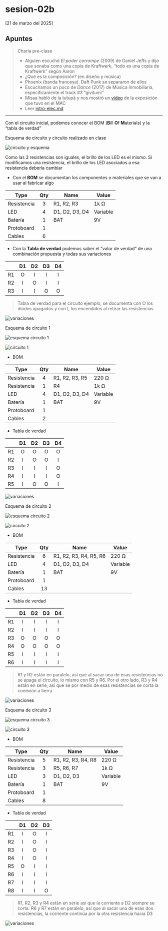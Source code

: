 # sesion-02b

[21 de marzo del 2025]

## Apuntes

> Charla pre-clase
> - Alguien escuchó *El poder corrompe* (2009) de Daniel Jeffs y dijo que sonaba como una copia de Kraftwerk, “todo es una copia de Kraftwerk” según Aaron
> - ¿Qué es la composición? (en diseño y música)
> - Phoenix (banda francesa). Daft Punk se separaron de ellos
> - Escuchamos un poco de *Dance* (2017) de Música Inmobiliaria, específicamente el track #3 “givitumi”
> - Misaa habló de la tutupá y nos mostró un [video](https://youtu.be/RQ8Tu6p6V1Y) de la exposición que tuvo en el MAC
> - Leer [intro-elec.md](/00-docentes/sesion-02a/intro-elec.md)

***

Con el circuito inicial, podemos conocer el BOM (**B**ill **O**f **M**aterials) y la “tabla de verdad”

Esquema de circuito y circuito realizado en clase

![circuito y esquema](./archivos/2b_1.png)

Como las 3 resistencias son iguales, el brillo de los LED es el mismo. Si modificamos una resistencia, el brillo de los LED asociados a esa resistencia debería cambiar

- Con el **BOM** se documentan los componentes o materiales que se van a usar al fabricar algo

|Type|Qty|Name|Value|
|--|:--:|--|--|
|Resistencia|3|R1, R2, R3|1k Ω|
|LED|4|D1, D2, D3, D4|Variable|
|Batería|1|BAT|9V|
|Protoboard|1|
|Cables|6|

- Con la **Tabla de verdad** podemos saber el “valor de verdad” de una combinación propuesta y todas sus variaciones

||D1|D2|D3|D4|
|--|:--:|:--:|:--:|:--:|
|R1|O|I|I|I|
|R2|I|O|I|I|
|R3|I|I|O|O|

> Tabla de verdad para el circuito ejemplo, se documenta con O los diodos apagados y con I, los encendidos al retirar las resistencias

![variaciones](./archivos/2b_2.png)

Esquema de circuito 1

![esquema circuito 1](/00-docentes/sesion-02b/archivos/schLearn1.png)

![circuito 1](./archivos/2b_3.png)

- BOM

|Type|Qty|Name|Value|
|--|:--:|--|--|
|Resistencia|4|R1, R2, R3, R5|220 Ω|
|Resistencia|1|R4|1k Ω|
|LED|4|D1, D2, D3, D4|Variable|
|Batería|1|BAT|9V|
|Protoboard|1|
|Cables|2|

- Tabla de verdad

||D1|D2|D3|D4|
|--|:--:|:--:|:--:|:--:|
|R1|O|O|O|O|
|R2|I|O|O|I|
|R3|I|I|I|O|
|R4|I|I|I|O|
|R5|I|O|O|I|

![variaciones](./archivos/2b_4.png)

Esquema de circuito 2

![esquema circuito 2](/00-docentes/sesion-02b/archivos/schLearn2.png)

![circuito 2](./archivos/2b_5.png)

- BOM

|Type|Qty|Name|Value|
|--|:--:|--|--|
|Resistencia|6|R1, R2, R3, R4, R5, R6|220 Ω|
|LED|4|D1, D2, D3, D4|Variable|
|Batería|1|BAT|9V|
|Protoboard|1|
|Cables|13|

- Tabla de verdad

||D1|D2|D3|D4|
|--|:--:|:--:|:--:|:--:|
|R1|I|I|I|I|
|R2|I|I|I|I|
|R3|O|O|O|O|
|R4|O|O|O|O|
|R5|I|I|I|I|
|R6|I|I|I|I|

> R1 y R2 están en paralelo, así que al sacar una de esas resistencias no se apaga el circuito, lo mismo con R5 y R6. Por el otro lado, R3 y R4 están en serie, así que se por medio de esas resistencias se corta la conexión a tierra

![variaciones](./archivos/2b_6.png)

Esquema de circuito 3

![esquema circuito 3](/00-docentes/sesion-02b/archivos/schLearn3.png)

![circuito 3](./archivos/2b_7.png)

- BOM

|Type|Qty|Name|Value|
|--|:--:|--|--|
|Resistencia|5|R1, R2, R3, R4, R8|220 Ω|
|Resistencia|3|R5, R6, R7|1k Ω|
|LED|3|D1, D2, D3|Variable|
|Batería|1|BAT|9V|
|Protoboard|1|
|Cables|8|

- Tabla de verdad

||D1|D2|D3|
|--|:--:|:--:|:--:|
|R1|I|O|I|
|R2|I|O|I|
|R3|I|O|I|
|R4|I|O|I|
|R5|O|I|I|
|R6|I|I|I|
|R7|I|I|I|
|R8|I|I|O|

> R1, R2, R3 y R4 están en serie así que la corriente a D2 siempre se corta. R6 y R7 están en paralelo, así que al sacar una de esas dos resistencias, la corriente continúa por la otra resistencia hacia D3

![variaciones](./archivos/2b_8.png)
